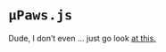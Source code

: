`µPaws.js`
=========
Dude, I don’t even … just go look [at this.](http://github.com/elliottcable/Paws.c)
